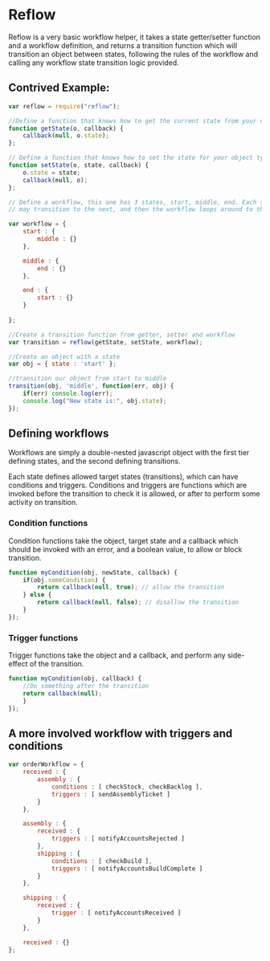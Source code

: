 # Reflow 

Reflow is a very basic workflow helper, it takes a state getter/setter function and a workflow definition, 
and returns a transition function which will transition an object between states, following the rules of the 
workflow and calling any workflow state transition logic provided.


## Contrived Example:


```javascript
var reflow = require("reflow");

//Define a function that knows how to get the current state from your object type
function getState(o, callback) { 
    callback(null, o.state); 
};

// Define a function that knows how to set the state for your object type.
function setState(o, state, callback) { 
    o.state = state; 
    callback(null, o);
};

// Define a workflow, this one has 3 states, start, middle, end. Each state
// may transition to the next, and then the workflow loops around to the start.

var workflow = {
    start : {
        middle : {}
    }, 

    middle : {
        end : {}
    },

    end : {
        start : {}
    }
    
};

//Create a transition function from getter, setter and workflow
var transition = reflow(getState, setState, workflow);

//Create an object with a state
var obj = { state : 'start' };

//transition our object from start to middle
transition(obj, 'middle', function(err, obj) {
    if(err) console.log(err);
    console.log("New state is:", obj.state);
});

```

## Defining workflows

Workflows are simply a double-nested javascript object with the first 
tier defining states, and the second defining transitions.

Each state defines allowed target states (transitions), which
can have conditions and triggers. Conditions and triggers are functions 
which are invoked before the transition to check it is allowed, or after 
to perform some activity on transition.

### Condition functions 

Condition functions take the object, target state and a callback which should
be invoked with an error, and a boolean value, to allow or block transition.

```javascript
function myCondition(obj, newState, callback) {
    if(obj.someCondition) {
        return callback(null, true); // allow the transition
    } else {
        return callback(null, false); // disallow the transition
    }
});
```

### Trigger functions 

Trigger functions take the object and a callback, and perform any side-effect
of the transition. 

```javascript
function myCondition(obj, callback) {
    //Do something after the transition
    return callback(null);  
    }
});
```

## A more involved workflow with triggers and conditions

```javascript
var orderWorkflow = {
    received : {
        assembly : {
            conditions : [ checkStock, checkBacklog ],
            triggers : [ sendAssemblyTicket ]
        }
    }, 

    assembly : {
        received : {
            triggers : [ notifyAccountsRejected ]
        },
        shipping : {
            conditions : [ checkBuild ],
            triggers : [ notifyAccountsBuildComplete ]
        }
    },

    shipping : {
        received : {
            trigger : [ notifyAccountsReceived ]
        }
    },

    received : {}
};
```
